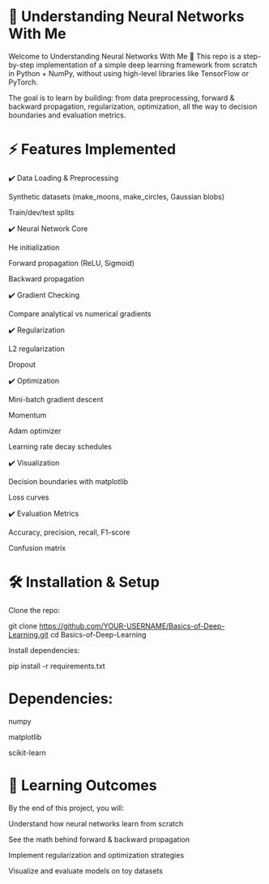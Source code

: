 # 📘 Understanding Neural Networks With Me

Welcome to Understanding Neural Networks With Me 🚀
This repo is a step-by-step implementation of a simple deep learning framework from scratch in Python + NumPy, without using high-level libraries like TensorFlow or PyTorch.

The goal is to learn by building: from data preprocessing, forward & backward propagation, regularization, optimization, all the way to decision boundaries and evaluation metrics.

# ⚡ Features Implemented

✔️ Data Loading & Preprocessing

Synthetic datasets (make_moons, make_circles, Gaussian blobs)

Train/dev/test splits

✔️ Neural Network Core

He initialization

Forward propagation (ReLU, Sigmoid)

Backward propagation

✔️ Gradient Checking

Compare analytical vs numerical gradients

✔️ Regularization

L2 regularization

Dropout

✔️ Optimization

Mini-batch gradient descent

Momentum

Adam optimizer

Learning rate decay schedules

✔️ Visualization

Decision boundaries with matplotlib

Loss curves

✔️ Evaluation Metrics

Accuracy, precision, recall, F1-score

Confusion matrix

# 🛠️ Installation & Setup

Clone the repo:

git clone https://github.com/YOUR-USERNAME/Basics-of-Deep-Learning.git
cd Basics-of-Deep-Learning


Install dependencies:

pip install -r requirements.txt


# Dependencies:

numpy

matplotlib

scikit-learn

# 🎯 Learning Outcomes

By the end of this project, you will:

Understand how neural networks learn from scratch

See the math behind forward & backward propagation

Implement regularization and optimization strategies

Visualize and evaluate models on toy datasets
